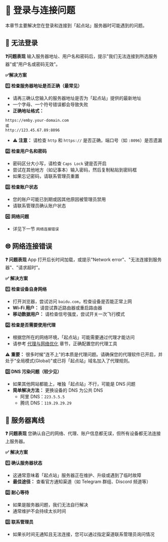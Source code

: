 # 🔌 登录与连接问题

本章节主要解决您在登录和连接到「起点站」服务器时可能遇到的问题。

## 🚫 无法登录

**❓问题表现**
输入服务器地址、用户名和密码后，提示"我们无法连接到所选服务器"或"用户名或密码无效"。

**✅解决方案**

**1️⃣ 检查服务器地址是否正确（最常见）**

- 请再三确认您输入的服务器地址是否为「起点站」提供的最新地址
- 一个字母、一个符号错误都会导致失败
- **正确地址格式：**

```
https://emby.your-domain.com
或
http://123.45.67.89:8096
```

- ⚠️ **注意：** 请检查 `http` 和 `https://` 是否正确，端口号（如 `:8096`）是否遗漏

**2️⃣ 检查用户名和密码**

- 密码区分大小写，请检查 `Caps Lock` 键是否开启
- 尝试在其他地方（如记事本）输入密码，然后复制粘贴到密码框
- 如果忘记密码，请联系管理员重置

**3️⃣ 检查账户状态**

- 您的账户可能已到期或因其他原因被管理员禁用
- 请联系管理员确认账户状态

**4️⃣ 网络问题**

- 详见下一节 `网络连接错误`

## 🌐 网络连接错误

**❓ 问题表现**
App 打开后长时间加载，或提示"Network error"、"无法连接到服务器"、"请求超时"。

**✅ 解决方案**

**1️⃣ 检查设备自身网络**

- 打开浏览器，尝试访问 `baidu.com`，检查设备是否能正常上网
- **Wi-Fi 用户：** 请尝试靠近路由器或重启路由器
- **移动数据用户：** 请检查信号强度，尝试开关一次飞行模式

**2️⃣ 检查是否需要使用代理**

- 根据您所在的网络环境，「起点站」可能需要通过代理才能访问
- 请参考 [代理与网络优化](./3-proxy-optimization.md) 章节，正确配置您的代理工具

⚠️ **重要：** 很多时候"连不上"的本质是代理问题。请确保您的代理软件已开启，并处于"全局模式(Global)"或已将「起点站」域名加入了代理规则。

**3️⃣ DNS 污染问题（较少见）**

- 如果其他网站都能上，唯独「起点站」不行，可能是 DNS 问题
- **简单解决方法：** 更换设备的 DNS 为公共 DNS
    - 阿里 DNS：`223.5.5.5`
    - 腾讯 DNS：`119.29.29.29`

## 🔴 服务器离线

**❓ 问题表现**
您确认自己的网络、代理、账户信息都无误，但所有设备都无法连接上服务器。

**✅ 解决方案**

**1️⃣ 确认服务器状态**

- 这通常意味着「起点站」服务器正在维护、升级或遇到了临时故障
- **最佳途径：** 查看官方通知渠道（如 Telegram 群组、Discord 频道等）

**2️⃣ 耐心等待**

- 如果是服务器问题，我们无法自行解决
- 通常维护不会持续太长时间

**3️⃣ 联系管理员**

- 如果长时间无通知且无法连接，您可以通过指定渠道联系管理员询问情况